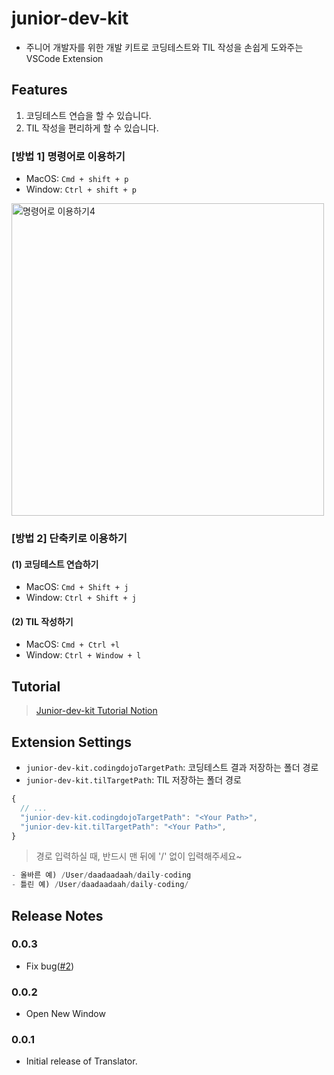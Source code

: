 # junior-dev-kit

- 주니어 개발자를 위한 개발 키트로 코딩테스트와 TIL 작성을 손쉽게 도와주는 VSCode Extension

## Features

1. 코딩테스트 연습을 할 수 있습니다.
2. TIL 작성을 편리하게 할 수 있습니다.

### [방법 1] 명령어로 이용하기

- MacOS: `Cmd + shift + p`
- Window: `Ctrl + shift + p`

<img width="500" alt="명령어로 이용하기4" src="https://user-images.githubusercontent.com/60481383/105630887-e547ff80-5e8e-11eb-8ae9-e224b21656f9.png">

### [방법 2] 단축키로 이용하기

#### (1) 코딩테스트 연습하기

- MacOS: `Cmd + Shift + j`
- Window: `Ctrl + Shift + j`

#### (2) TIL 작성하기

- MacOS: `Cmd + Ctrl +l`
- Window: `Ctrl + Window + l`

## Tutorial

> [Junior-dev-kit Tutorial Notion](https://www.notion.so/junior-dev-kit-Tutorial-2903b9d0c767481f8f5920a7e27e196f)

## Extension Settings

- `junior-dev-kit.codingdojoTargetPath`: 코딩테스트 결과 저장하는 폴더 경로
- `junior-dev-kit.tilTargetPath`: TIL 저장하는 폴더 경로

```js
{
  // ...
  "junior-dev-kit.codingdojoTargetPath": "<Your Path>",
  "junior-dev-kit.tilTargetPath": "<Your Path>",
}
```

> 경로 입력하실 때, 반드시 맨 뒤에 '/' 없이 입력해주세요~

```js
- 올바른 예) /User/daadaadaah/daily-coding
- 틀린 예) /User/daadaadaah/daily-coding/
```

## Release Notes

### 0.0.3

- Fix bug([#2](https://github.com/daadaadaah/junior-dev-kit/issues/2))

### 0.0.2

- Open New Window

### 0.0.1

- Initial release of Translator.
